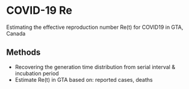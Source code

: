 # COVID-19 Re
Estimating the effective reproduction number Re(t) for COVID19 in GTA, Canada

## Methods
- Recovering the generation time distribution from serial interval & incubation period
- Estimate Re(t) in GTA based on: reported cases, deaths

